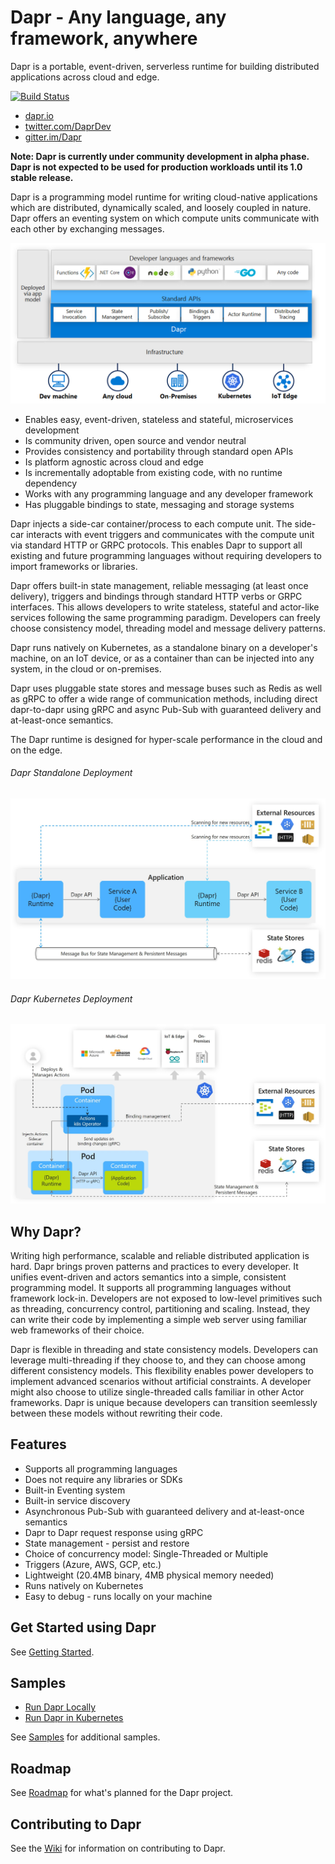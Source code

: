# Dapr - Any language, any framework, anywhere

Dapr is a portable, event-driven, serverless runtime for building distributed applications across cloud and edge.

[![Build Status](https://dev.azure.com/azure-octo/Dapr/_apis/build/status/builds/dapr%20build?branchName=master)](https://dev.azure.com/azure-octo/Dapr/_build/latest?definitionId=5&branchName=master)

- [dapr.io](https://dapr.io)
- [twitter.com/DaprDev](https://twitter.com/DaprDev)
- [gitter.im/Dapr](https://gitter.im/Dapr)

__Note: Dapr is currently under community development in alpha phase. Dapr is not expected to be used for production workloads until its 1.0 stable release.__

Dapr is a programming model runtime for writing cloud-native applications which are distributed, dynamically scaled, and loosely coupled in nature. Dapr offers an eventing system on which compute units communicate with each other by exchanging messages.

![Dapr Conceptual Model](/img/dapr_conceptual_model.png)

- Enables easy, event-driven, stateless and stateful, microservices development
- Is community driven, open source and vendor neutral
- Provides consistency and portability through standard open APIs
- Is platform agnostic across cloud and edge 
- Is incrementally adoptable from existing code, with no runtime dependency 
- Works with any programming language and any developer framework
- Has pluggable bindings to state, messaging and storage systems

Dapr injects a side-car container/process to each compute unit. The side-car interacts with event triggers and communicates with the compute unit via standard HTTP or GRPC protocols. This enables Dapr to support all existing and future programming languages without requiring developers to import frameworks or libraries.

Dapr offers built-in state management, reliable messaging (at least once delivery), triggers and bindings through standard HTTP verbs or GRPC interfaces. This allows developers to write stateless, stateful and actor-like services following the same programming paradigm. Developers can freely choose consistency model, threading model and message delivery patterns.

Dapr runs natively on Kubernetes, as a standalone binary on a developer's machine, on an IoT device, or as a container than can be injected into any system, in the cloud or on-premises.

Dapr uses pluggable state stores and message buses such as Redis as well as gRPC to offer a wide range of communication methods, including direct dapr-to-dapr using gRPC and async Pub-Sub with guaranteed delivery and at-least-once semantics.

The Dapr runtime is designed for hyper-scale performance in the cloud and on the edge.

###### Dapr Standalone Deployment

![Dapr Standalone](/img/dapr_standalone.jpg)

###### Dapr Kubernetes Deployment

![Dapr on Kubernetes](/img/dapr_k8s.jpg)

## Why Dapr?

Writing high performance, scalable and reliable distributed application is hard. Dapr brings proven patterns and practices to every developer. It unifies event-driven and actors semantics into a simple, consistent programming model. It supports all programming languages without framework lock-in. Developers are not exposed to low-level primitives such as threading, concurrency control, partitioning and scaling. Instead, they can write their code by implementing a simple web server using familiar web frameworks of their choice.

Dapr is flexible in threading and state consistency models. Developers can leverage multi-threading if they choose to, and they can choose among different consistency models. This flexibility enables power developers to implement advanced scenarios without artificial constraints. A developer might also choose to utilize single-threaded calls familiar in other Actor frameworks. Dapr is unique because developers can transition seemlessly between these models without rewriting their code. 

## Features

* Supports all programming languages
* Does not require any libraries or SDKs
* Built-in Eventing system
* Built-in service discovery
* Asynchronous Pub-Sub with guaranteed delivery and at-least-once semantics
* Dapr to Dapr request response using gRPC
* State management - persist and restore
* Choice of concurrency model: Single-Threaded or Multiple
* Triggers (Azure, AWS, GCP, etc.)
* Lightweight (20.4MB binary, 4MB physical memory needed)
* Runs natively on Kubernetes
* Easy to debug - runs locally on your machine

## Get Started using Dapr

See [Getting Started](https://github.com/dapr/docs/getting-started/getting-started.md).

## Samples

* [Run Dapr Locally](https://github.com/dapr/samples/tree/master/1.hello-world)
* [Run Dapr in Kubernetes](https://github.com/dapr/samples/tree/master/2.hello-kubernetes)

See [Samples](https://github.com/dapr/samples) for additional samples.

## Roadmap

See [Roadmap](https://github.com/dapr/dapr/wiki/Roadmap) for what's planned for the Dapr project.

## Contributing to Dapr

See the [Wiki](https://github.com/dapr/dapr/wiki) for information on contributing to Dapr.
